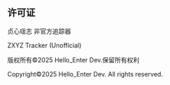 ## 许可证
贞心瑶志 非官方追踪器

ZXYZ Tracker (Unofficial)

版权所有©2025 Hello_Enter Dev.保留所有权利

Copyright©2025 Hello_Enter Dev. All rights reserved.
